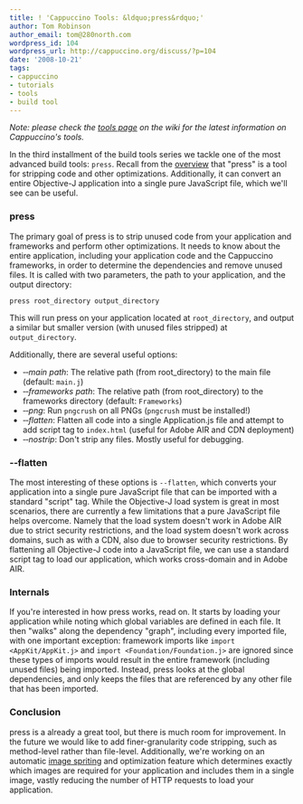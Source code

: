 ```yaml
---
title: ! 'Cappuccino Tools: &ldquo;press&rdquo;'
author: Tom Robinson
author_email: tom@280north.com
wordpress_id: 104
wordpress_url: http://cappuccino.org/discuss/?p=104
date: '2008-10-21'
tags:
- cappuccino
- tutorials
- tools
- build tool
---
```


_Note: please check the [tools page](https://github.com/cappuccino/cappuccino/wiki/tools) on the wiki for the latest information on Cappuccino's tools._

In the third installment of the build tools series we tackle one of the most advanced build tools: `press`. Recall from the [overview](/blog/2008/10/the-cappuccino-build-tools.html) that "press" is a tool for stripping code and other optimizations. Additionally, it can convert an entire Objective-J application into a single pure JavaScript file, which we'll see can be useful.

### press

The primary goal of press is to strip unused code from your application and frameworks and perform other optimizations. It needs to know about the entire application, including your application code and the Cappuccino frameworks, in order to determine the dependencies and remove unused files. It is called with two parameters, the path to your application, and the output directory:

    press root_directory output_directory

This will run press on your application located at `root_directory`, and output a similar but smaller version (with unused files stripped) at `output_directory`.

Additionally, there are several useful options:

* _‐‐main path_: The relative path (from root_directory) to the main file (default: `main.j`)
* _‐‐frameworks path_: The relative path (from root_directory) to the frameworks directory (default: `Frameworks`)
* _‐‐png_: Run `pngcrush` on all PNGs (`pngcrush` must be installed!)
* _‐‐flatten_: Flatten all code into a single Application.js file and attempt to add script tag to `index.html` (useful for Adobe AIR and CDN deployment)
* _‐‐nostrip_: Don't strip any files. Mostly useful for debugging.

### ‐‐flatten

The most interesting of these options is `‐‐flatten`, which converts your application into a single pure JavaScript file that can be imported with a standard "script" tag. While the Objective-J load system is great in most scenarios, there are currently a few limitations that a pure JavaScript file helps overcome. Namely that the load system doesn't work in Adobe AIR due to strict security restrictions, and the load system doesn't work across domains, such as with a CDN, also due to browser security restrictions. By flattening all Objective-J code into a JavaScript file, we can use a standard script tag to load our application, which works cross-domain and in Adobe AIR.

### Internals

If you're interested in how press works, read on. It starts by loading your application while noting which global variables are defined in each file. It then "walks" along the dependency "graph", including every imported file, with one important exception: framework imports like `import <AppKit/AppKit.j>` and `import <Foundation/Foundation.j>` are ignored since these types of imports would result in the entire framework (including unused files) being imported. Instead, press looks at the global dependencies, and only keeps the files that are referenced by any other file that has been imported.

### Conclusion

press is a already a great tool, but there is much room for improvement. In the future we would like to add finer-granularity code stripping, such as method-level rather than file-level. Additionally, we're working on an automatic [image spriting](http://www.alistapart.com/articles/sprites) and optimization feature which determines exactly which images are required for your application and includes them in a single image, vastly reducing the number of HTTP requests to load your application.
